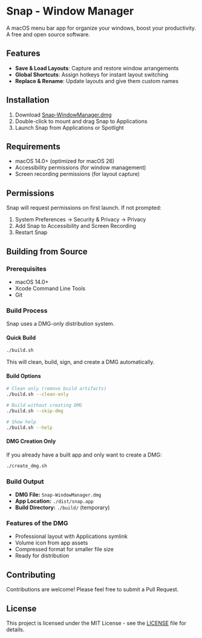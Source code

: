 # Snap - Window Manager

A macOS menu bar app for organize your windows, boost your productivity. A free and open source software.

## Features

- **Save & Load Layouts**: Capture and restore window arrangements
- **Global Shortcuts**: Assign hotkeys for instant layout switching
- **Replace & Rename**: Update layouts and give them custom names

## Installation

1. Download [Snap-WindowManager.dmg](./Snap-WindowManager.dmg)
2. Double-click to mount and drag Snap to Applications
3. Launch Snap from Applications or Spotlight

## Requirements

- macOS 14.0+ (optimized for macOS 26)
- Accessibility permissions (for window management)
- Screen recording permissions (for layout capture)

## Permissions

Snap will request permissions on first launch. If not prompted:

1. System Preferences → Security & Privacy → Privacy
2. Add Snap to Accessibility and Screen Recording
3. Restart Snap

## Building from Source

### Prerequisites

- macOS 14.0+
- Xcode Command Line Tools
- Git

### Build Process

Snap uses a DMG-only distribution system.

#### Quick Build

```bash
./build.sh
```

This will clean, build, sign, and create a DMG automatically.

#### Build Options

```bash
# Clean only (remove build artifacts)
./build.sh --clean-only

# Build without creating DMG
./build.sh --skip-dmg

# Show help
./build.sh --help
```

#### DMG Creation Only

If you already have a built app and only want to create a DMG:

```bash
./create_dmg.sh
```

### Build Output

- **DMG File:** `Snap-WindowManager.dmg`
- **App Location:** `./dist/snap.app`
- **Build Directory:** `./build/` (temporary)

### Features of the DMG

- Professional layout with Applications symlink
- Volume icon from app assets
- Compressed format for smaller file size
- Ready for distribution

## Contributing

Contributions are welcome! Please feel free to submit a Pull Request.

## License

This project is licensed under the MIT License - see the [LICENSE](LICENSE) file for details.

